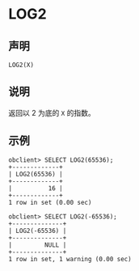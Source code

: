 LOG2 
=========================



声明 
-----------------------

```unknow
LOG2(X)
```



说明 
-----------------------

返回以 2 为底的 `X` 的指数。

示例 
-----------------------

```unknow
obclient> SELECT LOG2(65536);
+-------------+
| LOG2(65536) |
+-------------+
|          16 |
+-------------+
1 row in set (0.00 sec)

obclient> SELECT LOG2(-65536);
+--------------+
| LOG2(-65536) |
+--------------+
|         NULL |
+--------------+
1 row in set, 1 warning (0.00 sec)
```


